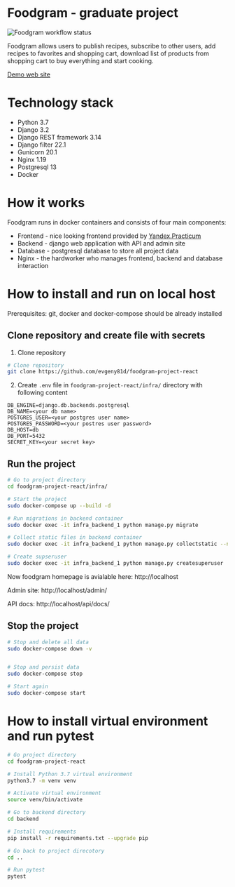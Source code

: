 # Foodgram - graduate project

![Foodgram workflow status](https://github.com/evgeny81d/foodgram-project-react/actions/workflows/foodgram_workflow.yml/badge.svg)


Foodgram allows users to publish recipes, subscribe to other users,
add recipes to favorites and shopping cart, download list of products from 
shopping cart to buy everything and start cooking.

[Demo web site](http://158.160.44.11)

# Technology stack

* Python 3.7
* Django 3.2
* Django REST framework 3.14
* Django filter 22.1
* Gunicorn 20.1
* Nginx 1.19
* Postgresql 13
* Docker


# How it works

Foodgram runs in docker containers and consists of four main components:
* Frontend - nice looking frontend provided by [Yandex.Practicum](https://practicum.yandex.ru)
* Backend - django web application with API and admin site
* Database - postgresql database to store all project data
* Nginx - the hardworker who manages frontend, backend and database interaction

# How to install and run on local host

Prerequisites: git, docker and docker-compose should be already installed

## Clone repository and create file with secrets

1. Clone repository
```sh
# Clone repository
git clone https://github.com/evgeny81d/foodgram-project-react
```

2. Create `.env` file in `foodgram-project-react/infra/` directory with 
following content 
```
DB_ENGINE=django.db.backends.postgresql
DB_NAME=<your db name>
POSTGRES_USER=<your postgres user name>
POSTGRES_PASSWORD=<your postres user password>
DB_HOST=db
DB_PORT=5432
SECRET_KEY=<your secret key>
```

## Run the project

```sh
# Go to project directory
cd foodgram-project-react/infra/

# Start the project
sudo docker-compose up --build -d

# Run migrations in backend container
sudo docker exec -it infra_backend_1 python manage.py migrate

# Collect static files in backend container
sudo docker exec -it infra_backend_1 python manage.py collectstatic --no-input

# Create supseruser
sudo docker exec -it infra_backend_1 python manage.py createsuperuser
```

Now foodgram homepage is avialable here: http://localhost

Admin site: http://localhost/admin/

API docs: http://localhost/api/docs/


## Stop the project

```sh
# Stop and delete all data
sudo docker-compose down -v


# Stop and persist data
sudo docker-compose stop

# Start again
sudo docker-compose start
```


# How to install virtual environment and run pytest

```sh
# Go project directory
cd foodgram-project-react

# Install Python 3.7 virtual environment
python3.7 -m venv venv

# Activate virtual environment
source venv/bin/activate

# Go to backend directory
cd backend

# Install requirements
pip install -r requirements.txt --upgrade pip

# Go back to project direcotory
cd ..

# Run pytest
pytest
```